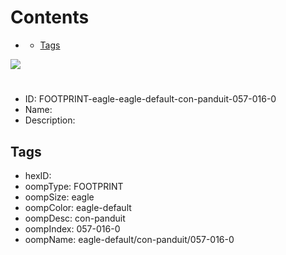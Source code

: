 



Contents
========

* [](#)
	* [Tags](#tags)
  
![][im]
# 

- ID: FOOTPRINT-eagle-eagle-default-con-panduit-057-016-0
- Name: 
- Description: 

## Tags

- hexID: 
- oompType: FOOTPRINT
- oompSize: eagle
- oompColor: eagle-default
- oompDesc: con-panduit
- oompIndex: 057-016-0
- oompName: eagle-default/con-panduit/057-016-0



[im]: image.png
